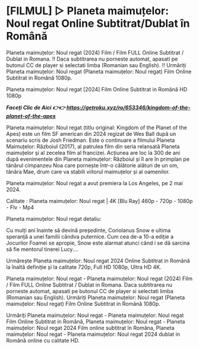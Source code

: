 # [FILMUL] ▷ Planeta maimuțelor: Noul regat Online Subtitrat/Dublat în Română

Planeta maimuțelor: Noul regat (2024) Film / Film FULL Online Subtitrat / Dublat in Romana. !! Daca subtitrarea nu porneste automat, apasati pe butonul CC de player si selectati limba (Romanian sau English). !! Urmăriți Planeta maimuțelor: Noul regat (Planeta maimuțelor: Noul regat) Film Online Subtitrat in Română 1080p.

Planeta maimuțelor: Noul regat [2024] Film Online Subtitrat in Română HD 1080p

***Faceți Clic de Aici 👉👉 https://getroku.xyz/ro/653346/kingdom-of-the-planet-of-the-apes***

Planeta maimuțelor: Noul regat (titlu original: Kingdom of the Planet of the Apes) este un film SF american din 2024 regizat de Wes Ball după un scenariu scris de Josh Friedman. Este o continuare a filmului Planeta Maimuțelor: Războiul (2017), al patrulea film din seria relansată Planeta maimuțelor și al zecelea film al francizei. Acțiunea are loc la 300 de ani după evenimentele din Planeta maimuțelor: Războiul și îl are în primplan pe tânărul cimpanzeu Noa care pornește într-o călătorie alături de un om, tânăra Mae, drum care va stabili viitorul maimuțelor și al oamenilor.

Planeta maimuțelor: Noul regat a avut premiera la Los Angeles, pe 2 mai 2024.

Calitate : Planeta maimuțelor: Noul regat | 4K [Blu Ray] 460p - 720p - 1080p - Flv - Mp4

Planeta maimuțelor: Noul regat detaliu:

Cu mulți ani înainte să devină președinte, Coriolanus Snow e ultima speranță a unei familii cândva puternice. Cum cea de-a 10-a ediție a Jocurilor Foamei se apropie, Snow este alarmat atunci când i se dă sarcina să fie mentorul tinerei Lucy....

Urmărește Planeta maimuțelor: Noul regat 2024 Online Subtitrat in Română la înaltă definiție și la calitate 720p, Full HD 1080p, Ultra HD 4K.

Planeta maimuțelor: Noul regat - Planeta maimuțelor: Noul regat (2024) Film / Film FULL Online Subtitrat / Dublat in Romana. Daca subtitrarea nu porneste automat, apasati pe butonul CC de player si selectati limba (Romanian sau English). Urmăriți Planeta maimuțelor: Noul regat (Planeta maimuțelor: Noul regat) Film Online Subtitrat in Română 1080p.

Urmăriți Planeta maimuțelor: Noul regat - Planeta maimuțelor: Noul regat Film Online Subtitrat in Română, Planeta maimuțelor: Noul regat - Planeta maimuțelor: Noul regat 2024 Film online subtitrat în Româna, Planeta maimuțelor: Noul regat - Planeta maimuțelor: Noul regat 2024 dublat in Română online cu calitate HD.
